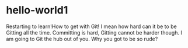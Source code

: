 # hello-world1
Restarting to learn!How to get with Git!
I mean how hard can it be to be Gitting all the time. Committing is hard, Gitting cannot be harder though. I am going to Git the hub out of you. 
Why you got to be so rude?

